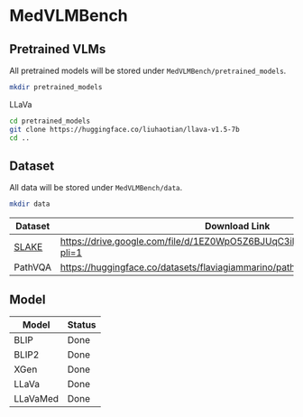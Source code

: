 # MedVLMBench

## Pretrained VLMs
All pretrained models will be stored under `MedVLMBench/pretrained_models`.

```bash
mkdir pretrained_models
```

LLaVa
```bash
cd pretrained_models
git clone https://huggingface.co/liuhaotian/llava-v1.5-7b
cd ..
```

## Dataset
All data will be stored under `MedVLMBench/data`.

```bash
mkdir data
```

| Dataset   | Download Link   |
|------------|------------|
| [SLAKE](https://github.com/openmedlab/Awesome-Medical-Dataset/blob/main/resources/SLAKE.md) | https://drive.google.com/file/d/1EZ0WpO5Z6BJUqC3iPBQJJS1INWSMsh7U/view?pli=1 |
| PathVQA | https://huggingface.co/datasets/flaviagiammarino/path-vqa |

## Model
| Model   | Status   |
|------------|------------|
| BLIP | Done |
| BLIP2 | Done |
| XGen | Done |
| LLaVa | Done |
| LLaVaMed | Done |